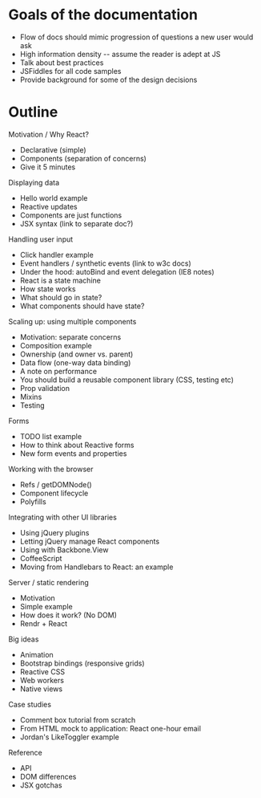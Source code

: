# Goals of the documentation
- Flow of docs should mimic progression of questions a new user would ask
- High information density -- assume the reader is adept at JS
- Talk about best practices
- JSFiddles for all code samples
- Provide background for some of the design decisions

# Outline

Motivation / Why React?
- Declarative (simple)
- Components (separation of concerns)
- Give it 5 minutes

Displaying data
- Hello world example
- Reactive updates
- Components are just functions
- JSX syntax (link to separate doc?)

Handling user input
- Click handler example
- Event handlers / synthetic events (link to w3c docs)
- Under the hood: autoBind and event delegation (IE8 notes)
- React is a state machine
- How state works
- What should go in state?
- What components should have state?

Scaling up: using multiple components
- Motivation: separate concerns
- Composition example
- Ownership (and owner vs. parent)
- Data flow (one-way data binding)
- A note on performance
- You should build a reusable component library (CSS, testing etc)
- Prop validation
- Mixins
- Testing

Forms
- TODO list example
- How to think about Reactive forms
- New form events and properties

Working with the browser
- Refs / getDOMNode()
- Component lifecycle
- Polyfills

Integrating with other UI libraries
- Using jQuery plugins
- Letting jQuery manage React components
- Using with Backbone.View
- CoffeeScript
- Moving from Handlebars to React: an example

Server / static rendering
- Motivation
- Simple example
- How does it work? (No DOM)
- Rendr + React

Big ideas
- Animation
- Bootstrap bindings (responsive grids)
- Reactive CSS
- Web workers
- Native views

Case studies
- Comment box tutorial from scratch
- From HTML mock to application: React one-hour email
- Jordan's LikeToggler example

Reference
- API
- DOM differences
- JSX gotchas
